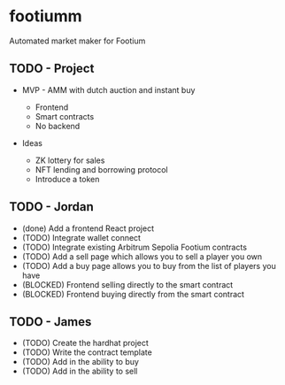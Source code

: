 # footiumm

Automated market maker for Footium

## TODO - Project

- MVP - AMM with dutch auction and instant buy
    - Frontend
    - Smart contracts
    - No backend

- Ideas
    - ZK lottery for sales
    - NFT lending and borrowing protocol
    - Introduce a token

## TODO - Jordan

- (done) Add a frontend React project
- (TODO) Integrate wallet connect
- (TODO) Integrate existing Arbitrum Sepolia Footium contracts
- (TODO) Add a sell page which allows you to sell a player you own
- (TODO) Add a buy page allows you to buy from the list of players you have
- (BLOCKED) Frontend selling directly to the smart contract
- (BLOCKED) Frontend buying directly from the smart contract

## TODO - James

- (TODO) Create the hardhat project
- (TODO) Write the contract template
- (TODO) Add in the ability to buy
- (TODO) Add in the ability to sell

